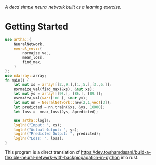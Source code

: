 _A dead simple neural network built as a learning exercise._
 
 # Getting Started 
 ```rust
 use artha::{
     NeuralNetwork,
     neural_net::{
         normaize_val,
         mean_loss,
         find_max,
     }
 };
 use ndarray::array;
 fn main() {
     let mut xs = array![[2.,9.],[1.,5.],[3.,6.]];
     normaize_val(find_max(&xs), &mut xs);
     let mut ys = array![[92.], [86.], [89.]];
     normaize_val(vec![100.], &mut ys);
     let mut nn = NeuralNetwork::new(2,1,vec![3]);
     let predicted = nn.train(&xs, &ys, 10000);
     let loss =  mean_loss(&ys, &predicted);
 
     use artha::logln;
     logln!("Input: ", xs);
     logln!("Actual Output: ", ys);
     logln!("Predicted Output: ", predicted);
     logln!("Loss: ", loss);
 }
 ```
 
 This program is a direct translation of <https://dev.to/shamdasani/build-a-flexible-neural-network-with-backpropagation-in-python>
 into rust.
